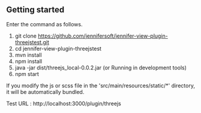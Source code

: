 ## Getting started

Enter the command as follows.

 1. git clone https://github.com/jennifersoft/jennifer-view-plugin-threejstest.git 
 2. cd jennifer-view-plugin-threejstest
 3. mvn install
 4. npm install
 5. java -jar dist/threejs_local-0.0.2.jar (or Running in development tools)
 6. npm start
 
 If you modify the js or scss file in the 'src/main/resources/static/*' directory, it will be automatically bundled.
 
 Test URL : http://localhost:3000/plugin/threejs
